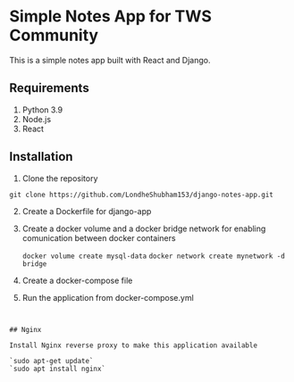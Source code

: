 # Simple Notes App for TWS Community
This is a simple notes app built with React and Django.

## Requirements
1. Python 3.9
2. Node.js
3. React

## Installation
1. Clone the repository
```
git clone https://github.com/LondheShubham153/django-notes-app.git
```

2. Create a Dockerfile for django-app

3. Create a docker volume and a docker bridge network for enabling comunication between docker containers
   
   `docker volume create mysql-data`
   `docker network create mynetwork -d bridge`

4. Create a docker-compose file 

5. Run the application from docker-compose.yml
   
   ```docker compose up -d
```

## Nginx

Install Nginx reverse proxy to make this application available

`sudo apt-get update`
`sudo apt install nginx`
